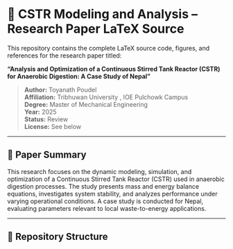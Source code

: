 # 🧪 CSTR Modeling and Analysis – Research Paper LaTeX Source

This repository contains the complete LaTeX source code, figures, and references for the research paper titled:

**“Analysis and Optimization of a Continuous Stirred Tank Reactor (CSTR) for Anaerobic Digestion: A Case Study of Nepal”**

> **Author:** Toyanath Poudel   
> **Affiliation:** Tribhuwan University , IOE Pulchowk Campus   
> **Degree:** Master of Mechanical Engineering  
> **Year:** 2025  
> **Status:** Review  
> **License:** See below

---

## 📖 Paper Summary

This research focuses on the dynamic modeling, simulation, and optimization of a Continuous Stirred Tank Reactor (CSTR) used in anaerobic digestion processes. The study presents mass and energy balance equations, investigates system stability, and analyzes performance under varying operational conditions. A case study is conducted for Nepal, evaluating parameters relevant to local waste-to-energy applications.

---

## 📁 Repository Structure

